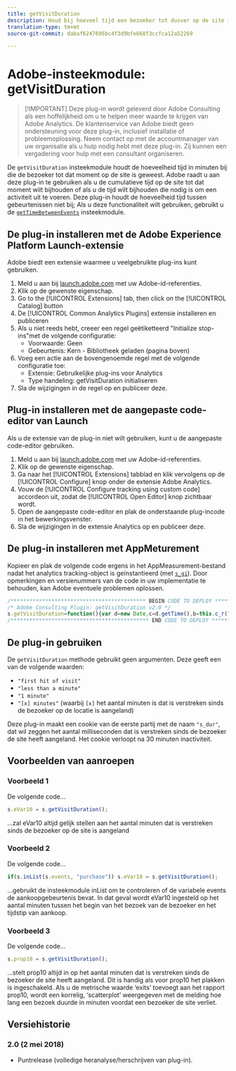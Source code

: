 ```yaml
---
title: getVisitDuration
description: Houd bij hoeveel tijd een bezoeker tot dusver op de site is geweest.
translation-type: tm+mt
source-git-commit: dabaf6247695bc4f3d9bfe668f3ccfca12a52269

---
```



# Adobe-insteekmodule: getVisitDuration

>[!IMPORTANT] Deze plug-in wordt geleverd door Adobe Consulting als een hoffelijkheid om u te helpen meer waarde te krijgen van Adobe Analytics. De klantenservice van Adobe biedt geen ondersteuning voor deze plug-in, inclusief installatie of probleemoplossing. Neem contact op met de accountmanager van uw organisatie als u hulp nodig hebt met deze plug-in. Zij kunnen een vergadering voor hulp met een consultant organiseren.

De `getVisitDuration` insteekmodule houdt de hoeveelheid tijd in minuten bij die de bezoeker tot dat moment op de site is geweest. Adobe raadt u aan deze plug-in te gebruiken als u de cumulatieve tijd op de site tot dat moment wilt bijhouden of als u de tijd wilt bijhouden die nodig is om een activiteit uit te voeren. Deze plug-in houdt de hoeveelheid tijd tussen gebeurtenissen niet bij; Als u deze functionaliteit wilt gebruiken, gebruikt u de [`getTimeBetweenEvents`](gettimebetweenevents.md) insteekmodule.

## De plug-in installeren met de Adobe Experience Platform Launch-extensie

Adobe biedt een extensie waarmee u veelgebruikte plug-ins kunt gebruiken.

1. Meld u aan bij [launch.adobe.com](https://launch.adobe.com) met uw Adobe-id-referenties.
1. Klik op de gewenste eigenschap.
1. Go to the [!UICONTROL Extensions] tab, then click on the [!UICONTROL Catalog] button
1. De [!UICONTROL Common Analytics Plugins] extensie installeren en publiceren
1. Als u niet reeds hebt, creeer een regel geëtiketteerd &quot;Initialize stop-ins&quot;met de volgende configuratie:
   * Voorwaarde: Geen
   * Gebeurtenis: Kern - Bibliotheek geladen (pagina boven)
1. Voeg een actie aan de bovengenoemde regel met de volgende configuratie toe:
   * Extensie: Gebruikelijke plug-ins voor Analytics
   * Type handeling: getVisitDuration initialiseren
1. Sla de wijzigingen in de regel op en publiceer deze.

## Plug-in installeren met de aangepaste code-editor van Launch

Als u de extensie van de plug-in niet wilt gebruiken, kunt u de aangepaste code-editor gebruiken.

1. Meld u aan bij [launch.adobe.com](https://launch.adobe.com) met uw Adobe-id-referenties.
1. Klik op de gewenste eigenschap.
1. Ga naar het [!UICONTROL Extensions] tabblad en klik vervolgens op de [!UICONTROL Configure] knop onder de extensie Adobe Analytics.
1. Vouw de [!UICONTROL Configure tracking using custom code] accordeon uit, zodat de [!UICONTROL Open Editor] knop zichtbaar wordt.
1. Open de aangepaste code-editor en plak de onderstaande plug-incode in het bewerkingsvenster.
1. Sla de wijzigingen in de extensie Analytics op en publiceer deze.

## De plug-in installeren met AppMeturement

Kopieer en plak de volgende code ergens in het AppMeasurement-bestand nadat het analytics tracking-object is geïnstantieerd (met [`s_gi`](../functions/s-gi.md)). Door opmerkingen en versienummers van de code in uw implementatie te behouden, kan Adobe eventuele problemen oplossen.

```js
/******************************************* BEGIN CODE TO DEPLOY *******************************************/
/* Adobe Consulting Plugin: getVisitDuration v2.0 */
s.getVisitDuration=function(){var d=new Date,c=d.getTime(),b=this.c_r("s_dur");if(isNaN(b)||18E5<c-b)b=c;var a=c-b;d.setTime(c+18E5); this.c_w("s_dur",b+"",d);if(0===a)return"first hit of visit";a=Math.floor(a/6E4);return 0===a?"less than a minute":1===a?"1 minute": a+" minutes"};
/******************************************** END CODE TO DEPLOY ********************************************/
```

## De plug-in gebruiken

De `getVisitDuration` methode gebruikt geen argumenten. Deze geeft een van de volgende waarden:

* `"first hit of visit"`
* `"less than a minute"`
* `"1 minute"`
* `"[x] minutes"` (waarbij `[x]` het aantal minuten is dat is verstreken sinds de bezoeker op de locatie is aangeland)

Deze plug-in maakt een cookie van de eerste partij met de naam `"s_dur"`, dat wil zeggen het aantal milliseconden dat is verstreken sinds de bezoeker de site heeft aangeland. Het cookie verloopt na 30 minuten inactiviteit.

## Voorbeelden van aanroepen

### Voorbeeld 1

De volgende code...

```js
s.eVar10 = s.getVisitDuration();
```

...zal eVar10 altijd gelijk stellen aan het aantal minuten dat is verstreken sinds de bezoeker op de site is aangeland

### Voorbeeld 2

De volgende code...

```js
if(s.inList(s.events, "purchase")) s.eVar10 = s.getVisitDuration();
```

...gebruikt de insteekmodule inList om te controleren of de variabele events de aankoopgebeurtenis bevat.  In dat geval wordt eVar10 ingesteld op het aantal minuten tussen het begin van het bezoek van de bezoeker en het tijdstip van aankoop.

### Voorbeeld 3

De volgende code...

```js
s.prop10 = s.getVisitDuration();
```

...stelt prop10 altijd in op het aantal minuten dat is verstreken sinds de bezoeker de site heeft aangeland.  Dit is handig als voor prop10 het plakken is ingeschakeld.  Als u de metrische waarde ‘exits’ toevoegt aan het rapport prop10, wordt een korrelig, ‘scatterplot’ weergegeven met de melding hoe lang een bezoek duurde in minuten voordat een bezoeker de site verliet.

## Versiehistorie

### 2.0 (2 mei 2018)

* Puntrelease (volledige heranalyse/herschrijven van plug-in).
